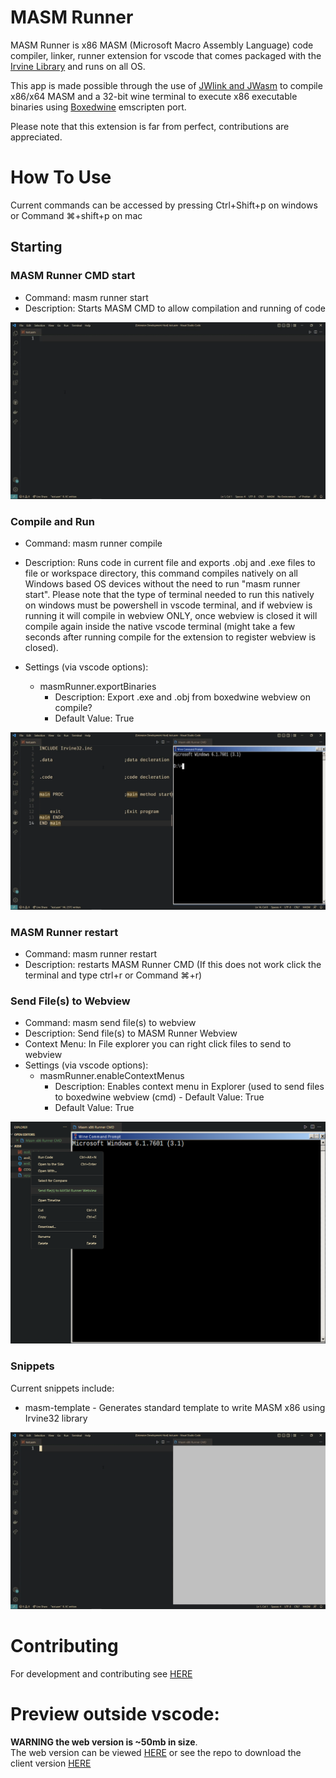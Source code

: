 # MASM Runner

MASM Runner is x86 MASM (Microsoft Macro Assembly Language) code compiler, linker, runner extension for vscode that comes packaged with the [Irvine Library](http://asmirvine.com/) and runs on all OS.

This app is made possible through the use of [JWlink and JWasm](https://github.com/JWasm) to compile x86/x64 MASM and a 32-bit wine terminal to execute x86 executable binaries using [Boxedwine](http://www.boxedwine.org/) emscripten port.

Please note that this extension is far from perfect, contributions are appreciated.

# How To Use

Current commands can be accessed by pressing Ctrl+Shift+p on windows or Command ⌘+shift+p on mac

## Starting

### MASM Runner CMD start

- Command: masm runner start
- Description: Starts MASM CMD to allow compilation and running of code

![start MASM CMD preview](https://raw.githubusercontent.com/istareatscreens/vscode-masm-runner/master/docs/start.gif)

### Compile and Run

- Command: masm runner compile
- Description: 
Runs code in current file and exports .obj and .exe files to file or workspace directory, this command compiles natively on all Windows based OS devices without the need to run "masm runner start". Please note that the type of terminal needed to run this natively on windows must be powershell in vscode terminal, and if webview is running it will compile in webview ONLY, once webview is closed it will compile again inside the native vscode terminal (might take a few seconds after running compile for the extension to register webview is closed).

- Settings (via vscode options): 
  - masmRunner.exportBinaries
    - Description: Export .exe and .obj from boxedwine webview on compile?
    - Default Value: True

![compile and run MASM code preview](https://raw.githubusercontent.com/istareatscreens/vscode-masm-runner/master/docs/compile_and_run.gif)

### MASM Runner restart

- Command: masm runner restart
- Description: restarts MASM Runner CMD (If this does not work click the terminal and type ctrl+r or Command ⌘+r)

### Send File(s) to Webview

- Command: masm send file(s) to webview
- Description: Send file(s) to MASM Runner Webview
- Context Menu: In File explorer you can right click files to send to webview
- Settings (via vscode options):
  - masmRunner.enableContextMenus
    - Description: Enables context menu in Explorer (used to send files to boxedwine webview (cmd) - Default Value: True
    - Default Value: True

![masm-send-files context-menu preview](https://raw.githubusercontent.com/istareatscreens/vscode-masm-runner/master/docs/send-files-preview.png)

### Snippets

Current snippets include:

- masm-template - Generates standard template to write MASM x86 using Irvine32 library

![masm-template snippet preview](https://raw.githubusercontent.com/istareatscreens/vscode-masm-runner/master/docs/snippet.gif)

# Contributing

For development and contributing see [HERE](https://github.com/istareatscreens/vscode-masm-runner/blob/master/docs/CONTRIBUTING.md)

# Preview outside vscode:

**WARNING the web version is ~50mb in size**.  
The web version can be viewed [HERE](https://wasm-masm-x86-editor.netlify.app/) or see the repo to download the client version [HERE](https://github.com/istareatscreens/wasm-masm-x86-editor/releases)
